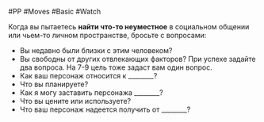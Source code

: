 #PP #Moves #Basic #Watch 

Когда вы пытаетесь **найти что-то неуместное** в социальном общении или чьем-то личном пространстве, бросьте с вопросами: 
- Вы недавно были близки с этим человеком? 
- Вы свободны от других отвлекающих факторов? 
При успехе задайте два вопроса. На 7-9 цель тоже задаст вам один вопрос. 
- Как ваш персонаж относится к \_\_\_\_\_\_\_\_? 
- Что вы планируете? 
- Как я могу заставить персонажа \_\_\_\_\_\_\_\_?
- Что вы цените или используете? 
- Что ваш персонаж надеется получить от \_\_\_\_\_\_\_\_?